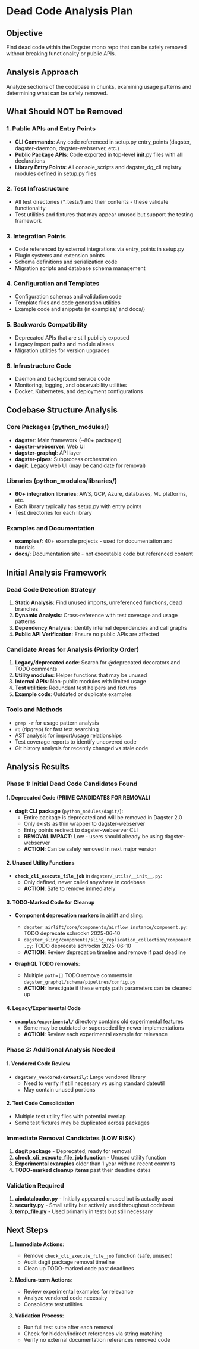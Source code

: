 # Dead Code Analysis Plan

## Objective
Find dead code within the Dagster mono repo that can be safely removed without breaking functionality or public APIs.

## Analysis Approach
Analyze sections of the codebase in chunks, examining usage patterns and determining what can be safely removed.

## What Should NOT be Removed

### 1. Public APIs and Entry Points
- **CLI Commands**: Any code referenced in setup.py entry_points (dagster, dagster-daemon, dagster-webserver, etc.)
- **Public Package APIs**: Code exported in top-level __init__.py files with __all__ declarations
- **Library Entry Points**: All console_scripts and dagster_dg_cli registry modules defined in setup.py files

### 2. Test Infrastructure
- All test directories (*_tests/) and their contents - these validate functionality
- Test utilities and fixtures that may appear unused but support the testing framework

### 3. Integration Points
- Code referenced by external integrations via entry_points in setup.py
- Plugin systems and extension points
- Schema definitions and serialization code
- Migration scripts and database schema management

### 4. Configuration and Templates
- Configuration schemas and validation code
- Template files and code generation utilities
- Example code and snippets (in examples/ and docs/)

### 5. Backwards Compatibility
- Deprecated APIs that are still publicly exposed
- Legacy import paths and module aliases
- Migration utilities for version upgrades

### 6. Infrastructure Code
- Daemon and background service code
- Monitoring, logging, and observability utilities
- Docker, Kubernetes, and deployment configurations

## Codebase Structure Analysis

### Core Packages (python_modules/)
- **dagster**: Main framework (~80+ packages)
- **dagster-webserver**: Web UI 
- **dagster-graphql**: API layer
- **dagster-pipes**: Subprocess orchestration
- **dagit**: Legacy web UI (may be candidate for removal)

### Libraries (python_modules/libraries/)
- **60+ integration libraries**: AWS, GCP, Azure, databases, ML platforms, etc.
- Each library typically has setup.py with entry points
- Test directories for each library

### Examples and Documentation
- **examples/**: 40+ example projects - used for documentation and tutorials
- **docs/**: Documentation site - not executable code but referenced content

## Initial Analysis Framework

### Dead Code Detection Strategy
1. **Static Analysis**: Find unused imports, unreferenced functions, dead branches
2. **Dynamic Analysis**: Cross-reference with test coverage and usage patterns  
3. **Dependency Analysis**: Identify internal dependencies and call graphs
4. **Public API Verification**: Ensure no public APIs are affected

### Candidate Areas for Analysis (Priority Order)
1. **Legacy/deprecated code**: Search for @deprecated decorators and TODO comments
2. **Utility modules**: Helper functions that may be unused
3. **Internal APIs**: Non-public modules with limited usage
4. **Test utilities**: Redundant test helpers and fixtures
5. **Example code**: Outdated or duplicate examples

### Tools and Methods
- `grep -r` for usage pattern analysis
- `rg` (ripgrep) for fast text searching  
- AST analysis for import/usage relationships
- Test coverage reports to identify uncovered code
- Git history analysis for recently changed vs stale code

## Analysis Results

### Phase 1: Initial Dead Code Candidates Found

#### 1. Deprecated Code (PRIME CANDIDATES FOR REMOVAL)
- **dagit CLI package** (`python_modules/dagit/`): 
  - Entire package is deprecated and will be removed in Dagster 2.0
  - Only exists as thin wrapper to dagster-webserver
  - Entry points redirect to dagster-webserver CLI
  - **REMOVAL IMPACT**: Low - users should already be using dagster-webserver
  - **ACTION**: Can be safely removed in next major version

#### 2. Unused Utility Functions
- **`check_cli_execute_file_job`** in `dagster/_utils/__init__.py`:
  - Only defined, never called anywhere in codebase
  - **ACTION**: Safe to remove immediately

#### 3. TODO-Marked Code for Cleanup
- **Component deprecation markers** in airlift and sling:
  - `dagster_airlift/core/components/airflow_instance/component.py`: TODO deprecate schrockn 2025-06-10
  - `dagster_sling/components/sling_replication_collection/component.py`: TODO deprecate schrockn 2025-06-10
  - **ACTION**: Review deprecation timeline and remove if past deadline

- **GraphQL TODO removals**:
  - Multiple `path=[]` TODO remove comments in `dagster_graphql/schema/pipelines/config.py`
  - **ACTION**: Investigate if these empty path parameters can be cleaned up

#### 4. Legacy/Experimental Code
- **`examples/experimental/`** directory contains old experimental features
  - Some may be outdated or superseded by newer implementations
  - **ACTION**: Review each experimental example for relevance

### Phase 2: Additional Analysis Needed

#### 1. Vendored Code Review
- **`dagster/_vendored/dateutil/`**: Large vendored library
  - Need to verify if still necessary vs using standard dateutil
  - May contain unused portions

#### 2. Test Code Consolidation
- Multiple test utility files with potential overlap
- Some test fixtures may be duplicated across packages

### Immediate Removal Candidates (LOW RISK)

1. **dagit package** - Deprecated, ready for removal
2. **check_cli_execute_file_job function** - Unused utility function  
3. **Experimental examples** older than 1 year with no recent commits
4. **TODO-marked cleanup items** past their deadline dates

### Validation Required

1. **aiodataloader.py** - Initially appeared unused but is actually used
2. **security.py** - Small utility but actively used throughout codebase
3. **temp_file.py** - Used primarily in tests but still necessary

## Next Steps
1. **Immediate Actions**:
   - Remove `check_cli_execute_file_job` function (safe, unused)
   - Audit dagit package removal timeline 
   - Clean up TODO-marked code past deadlines

2. **Medium-term Actions**:
   - Review experimental examples for relevance
   - Analyze vendored code necessity
   - Consolidate test utilities

3. **Validation Process**:
   - Run full test suite after each removal
   - Check for hidden/indirect references via string matching
   - Verify no external documentation references removed code
